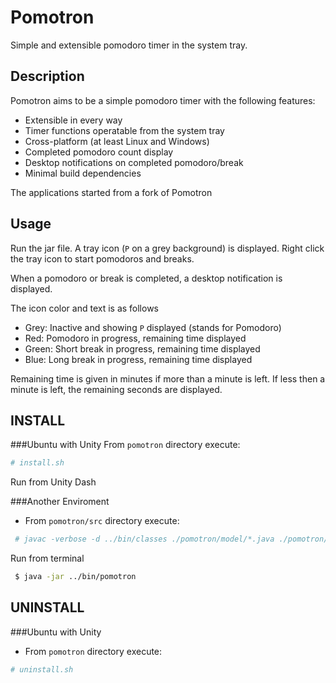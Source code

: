 # Pomotron
Simple and extensible pomodoro timer in the system tray.

## Description 
Pomotron aims to be a simple pomodoro timer with the following features:
- Extensible in every way
- Timer functions operatable from the system tray
- Cross-platform (at least Linux and Windows)
- Completed pomodoro count display
- Desktop notifications on completed pomodoro/break
- Minimal build dependencies

The applications started from a fork of Pomotron

## Usage
Run the jar file. A tray icon (``P`` on a grey background) is displayed.
Right click the tray icon to start pomodoros and breaks.

When a pomodoro or break is completed, a desktop notification is displayed.

The icon color and text is as follows
- Grey: Inactive and showing ``P`` displayed (stands for Pomodoro)
- Red: Pomodoro in progress, remaining time displayed
- Green: Short break in progress, remaining time displayed
- Blue: Long break in progress, remaining time displayed

Remaining time is given in minutes if more than a minute is left. If less then a minute is left, the remaining seconds are displayed.

## INSTALL
###Ubuntu with Unity
From ```pomotron``` directory execute:
```bash
# install.sh
```
Run from Unity Dash

###Another Enviroment
- From ```pomotron/src``` directory execute:
```bash
 # javac -verbose -d ../bin/classes ./pomotron/model/*.java ./pomotron/controller/*.java  ./pomotron/view/*.java && jar vcmf Manifest.txt ../bin/pomotron -C ../bin/classes .;
```
Run from terminal
```bash
 $ java -jar ../bin/pomotron
```
## UNINSTALL
###Ubuntu with Unity
- From ```pomotron``` directory execute:
```bash
# uninstall.sh
```
 


